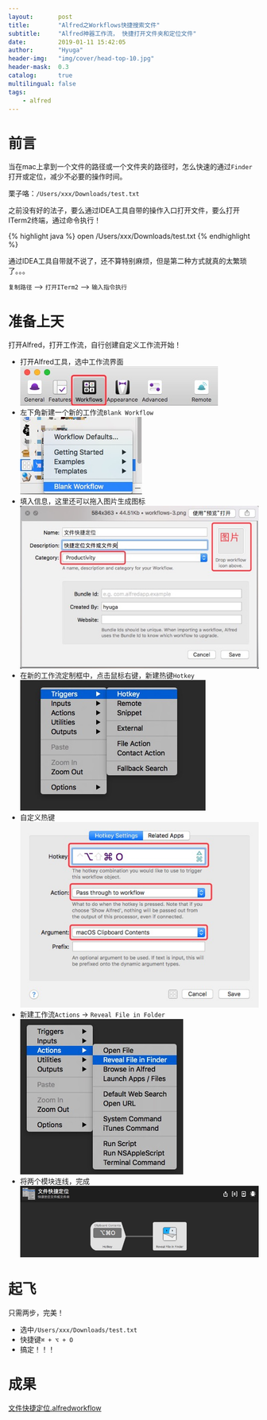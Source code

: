 ```yaml
---
layout:       post
title:        "Alfred之Workflows快捷搜索文件"
subtitle:     "Alfred神器工作流， 快捷打开文件夹和定位文件"
date:         2019-01-11 15:42:05
author:       "Hyuga"
header-img:   "img/cover/head-top-10.jpg"
header-mask:  0.3
catalog:      true
multilingual: false
tags:
    - alfred
---
```


# 前言
当在mac上拿到一个文件的路径或一个文件夹的路径时，怎么快速的通过`Finder`打开或定位，减少不必要的操作时间。

栗子咯：`/Users/xxx/Downloads/test.txt`

之前没有好的法子，要么通过IDEA工具自带的操作入口打开文件，要么打开ITerm2终端，通过命令执行！

{% highlight java %}
open /Users/xxx/Downloads/test.txt
{% endhighlight %}

通过IDEA工具自带就不说了，还不算特别麻烦，但是第二种方式就真的太繁琐了。。。

`复制路径` --> `打开ITerm2` --> `输入指令执行`

# 准备上天
打开Alfred，打开工作流，自行创建自定义工作流开始！

- 打开Alfred工具，选中工作流界面
![](/img/2019/2019-01/workflows-1.png)
- 左下角新建一个新的工作流`Blank Workflow`
![](/img/2019/2019-01/workflows-2.png)
- 填入信息，这里还可以拖入图片生成图标
![](/img/2019/2019-01/workflows-3.png)
- 在新的工作流定制框中，点击鼠标右键，新建热键`Hotkey`
![](/img/2019/2019-01/workflows-4.png)
- 自定义热键
![](/img/2019/2019-01/workflows-5.png)
- 新建工作流`Actions` -> `Reveal File in Folder`
![](/img/2019/2019-01/workflows-6.png)
- 将两个模块连线，完成
![](/img/2019/2019-01/workflows-7.png)

# 起飞

只需两步，完美！

- 选中`/Users/xxx/Downloads/test.txt`
- 快捷键`⌘ + ⌥ + O`
- 搞定！！！

# 成果

[文件快捷定位.alfredworkflow](/_file/文件快捷定位.alfredworkflow)

